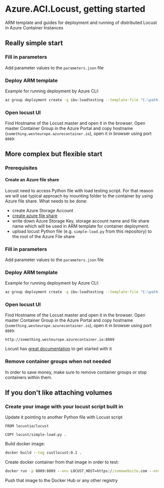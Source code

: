 # Azure.ACI.Locust, getting started

ARM template and guides for deployment and running of distributed Locust in Azure Container Instances

## Really simple start

### Fill in parameters

Add parameter values to the `parameters.json` file

### Deploy ARM template

Example for running deployment by Azure CLI:

```bash
az group deployment create -g ibu-loadtesting --template-file "C:\path-to-repo\Azure.ACI.Locust\arm\ConfigFileIntegrated\template.json" --parameters "C:\path-to-repo\Azure.ACI.Locust\arm\ConfigFileIntegrated\parameters.json"
```

### Open locust UI

Find Hostname of the Locust master and open it in the browser.
Open master Container Group in the Azure Portal and copy hostname (`something.westeurope.azurecontainer.io`), open it in browser using port `8089`:

## More complex but flexible start

### Prerequisites

#### Create an Azure file share

Locust need to access Python file with load testing script. For that reason we will use typical approach by mounting folder to the container by using Azure file share.
What needs to be done:

* create Azure Storage Account
* [create azure file share](https://docs.microsoft.com/en-us/azure/storage/files/storage-how-to-create-file-share?tabs=azure-cli)
* write down Azure Storage Key, storage account name and file share name which will be used in ARM template for container deployment.
* upload locust Python file (e.g. `simple-load.py` from this repository) to the root of the Azure File share

### Fill in parameters

Add parameter values to the `parameters.json` file

### Deploy ARM template

Example for running deployment by Azure CLI:

```bash
az group deployment create -g ibu-loadtesting --template-file "C:\path-to-repo\Azure.ACI.Locust\arm\ConfigFileOnMount\template.json" --parameters "C:\path-to-repo\Azure.ACI.Locust\arm\ConfigFileOnMount\parameters.json"
```

### Open locust UI

Find Hostname of the Locust master and open it in the browser.
Open master Container Group in the Azure Portal and copy hostname (`something.westeurope.azurecontainer.io`), open it in browser using port `8089`:

```url
http://something.westeurope.azurecontainer.io:8089
```

Locust has [great documentation](https://docs.locust.io/en/stable/quickstart.html#open-up-locust-s-web-interface) to get started with it

### Remove container groups when not needed

In order to save money, make sure to remove container groups or stop containers within them.

## If you don't like attaching volumes

### Create your image with your locust script built in

Update it pointing to another Python file with Locust script

```Docker
FROM locustio/locust

COPY locust/simple-load.py .
```

Build docker image:

```cmd
docker build --tag custlocust:0.1 .
```

Create docker container from that image in order to test:

```cmd
docker run -p 8089:8089 --env LOCUST_HOST=https://somewebsite.com --env LOCUST_LOCUSTFILE=simple-load.py custlocust:0.1
```

Push that image to the Docker Hub or any other registry